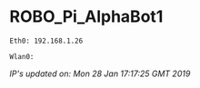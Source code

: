 
# ROBO_Pi_AlphaBot1
```
Eth0: 192.168.1.26
```
```
Wlan0: 
```
*IP's updated on: Mon 28 Jan 17:17:25 GMT 2019*

